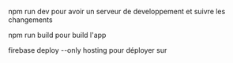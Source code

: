 npm run dev pour avoir un serveur de developpement et suivre les changements

npm run build pour build l'app

firebase deploy --only hosting pour déployer sur 
